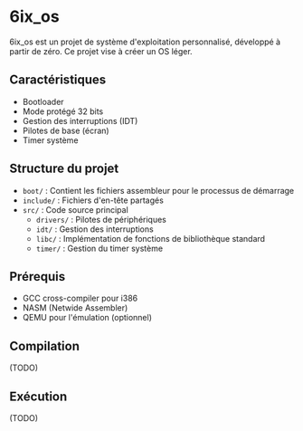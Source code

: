 # 6ix_os

6ix_os est un projet de système d'exploitation personnalisé, développé à partir de zéro. Ce projet vise à créer un OS léger.

## Caractéristiques

- Bootloader
- Mode protégé 32 bits
- Gestion des interruptions (IDT)
- Pilotes de base (écran)
- Timer système

## Structure du projet

- `boot/` : Contient les fichiers assembleur pour le processus de démarrage
- `include/` : Fichiers d'en-tête partagés
- `src/` : Code source principal
  - `drivers/` : Pilotes de périphériques
  - `idt/` : Gestion des interruptions
  - `libc/` : Implémentation de fonctions de bibliothèque standard
  - `timer/` : Gestion du timer système

## Prérequis

- GCC cross-compiler pour i386
- NASM (Netwide Assembler)
- QEMU pour l'émulation (optionnel)

## Compilation

(TODO)

## Exécution

(TODO)